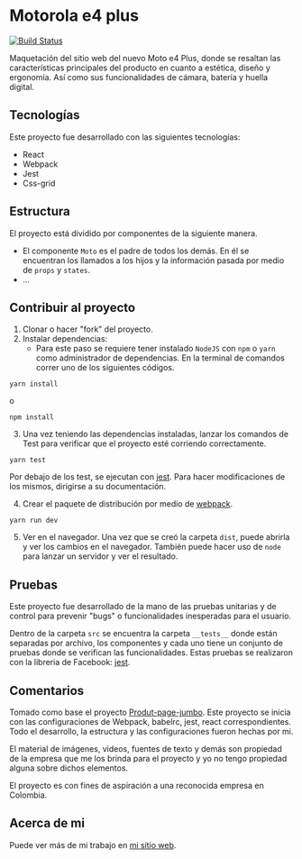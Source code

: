 # Motorola e4 plus

[![Build Status](https://travis-ci.org/kmiloarguello/moto-e4-plus.svg?branch=master)](https://travis-ci.org/kmiloarguello/moto-e4-plus)

Maquetación del sitio web del nuevo Moto e4 Plus, donde se resaltan las características principales del producto en cuanto a estética, diseño y ergonomía. Así como sus funcionalidades de cámara, batería y huella digital.

## Tecnologías

Este proyecto fue desarrollado con las siguientes tecnologías:
- React
- Webpack
- Jest
- Css-grid

## Estructura

El proyecto está dividido por componentes de la siguiente manera.

- El componente `Moto` es el padre de todos los demás. En él se encuentran los llamados a los hijos y la información pasada por medio de `props` y `states`.
- ...

## Contribuir al proyecto

1. Clonar o hacer "fork" del proyecto.
2. Instalar dependencias:
    - Para este paso se requiere tener instalado `NodeJS` con `npm` o `yarn` como administrador de dependencias. En la terminal de comandos correr uno de los siguientes códigos.
```
yarn install
```
o 
```
npm install
```
3. Una vez teniendo las dependencias instaladas, lanzar los comandos de Test para verificar que el proyecto esté corriendo correctamente.
```
yarn test

```
Por debajo de los test, se ejecutan con [jest](https://jest.io). Para hacer modificaciones de los mismos, dirigirse a su documentación.

4. Crear el paquete de distribución por medio de [webpack](https://webpack.js.org).
```
yarn run dev
```
5. Ver en el navegador. Una vez que se creó la carpeta `dist`, puede abrirla y ver los cambios en el navegador. También puede hacer uso de `node` para lanzar un servidor y ver el resultado.

## Pruebas

Este proyecto fue desarrollado de la mano de las pruebas unitarias y de control para prevenir "bugs" o funcionalidades inesperadas para el usuario.

Dentro de la carpeta `src` se encuentra la carpeta `__tests__` donde están separadas por archivo, los componentes y cada uno tiene un conjunto de pruebas donde se verifican las funcionalidades. Estas pruebas se realizaron con la libreria de Facebook: [jest](https://jest.io).

## Comentarios

Tomado como base el proyecto [Produt-page-jumbo](https://github.com/kmiloarguello/product-page-jumbo). Este proyecto se inicia con las configuraciones de Webpack, babelrc, jest, react correspondientes. Todo el desarrollo, la estructura y las configuraciones fueron hechas por mi.

El material de imágenes, videos, fuentes de texto y demás son propiedad de la empresa que me los brinda para el proyecto y yo no tengo propiedad alguna sobre dichos elementos.

El proyecto es con fines de aspiración a una reconocida empresa en Colombia.

## Acerca de mi

Puede ver más de mi trabajo en [mi sitio web](https://camiloarguello.xyz).
